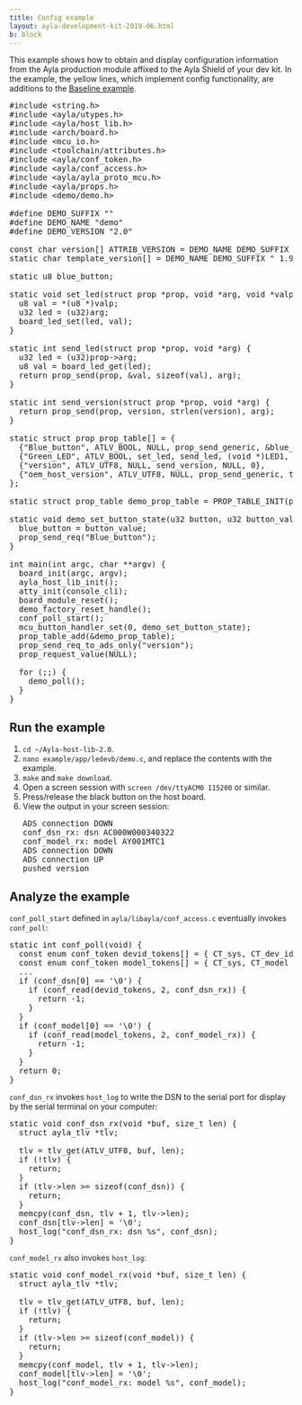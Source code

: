 ```yaml
---
title: Config example
layout: ayla-development-kit-2019-06.html
b: block
---
```


This example shows how to obtain and display configuration information from the Ayla production module affixed to the Ayla Shield of your dev kit. In the example, the yellow lines, which implement config functionality, are additions to the [Baseline example](../baseline-example).

<pre class="numbered">
<span>#include &lt;string.h&gt;</span>
<span>#include &lt;ayla/utypes.h&gt;</span>
<span>#include &lt;ayla/host_lib.h&gt;</span>
<span>#include &lt;arch/board.h&gt;</span>
<span>#include &lt;mcu_io.h&gt;</span>
<span>#include &lt;toolchain/attributes.h&gt;</span>
<span class="highlight">#include &lt;ayla/conf_token.h&gt;</span>
<span class="highlight">#include &lt;ayla/conf_access.h&gt;</span>
<span>#include &lt;ayla/ayla_proto_mcu.h&gt;</span>
<span>#include &lt;ayla/props.h&gt;</span>
<span>#include &lt;demo/demo.h&gt;</span>
<span></span>
<span>#define DEMO_SUFFIX ""</span>
<span>#define DEMO_NAME "demo"</span>
<span>#define DEMO_VERSION "2.0"</span>
<span></span>
<span>const char version[] ATTRIB_VERSION = DEMO_NAME DEMO_SUFFIX " " DEMO_VERSION " " BUILD_VERSION;</span>
<span>static char template_version[] = DEMO_NAME DEMO_SUFFIX " 1.9";</span>
<span></span>
<span>static u8 blue_button;</span>
<span></span>
<span>static void set_led(struct prop &ast;prop, void &ast;arg, void &ast;valp, size_t len) {</span>
<span>  u8 val = &ast;(u8 &ast;)valp;</span>
<span>  u32 led = (u32)arg;</span>
<span>  board_led_set(led, val);</span>
<span>}</span>
<span></span>
<span>static int send_led(struct prop &ast;prop, void &ast;arg) {</span>
<span>  u32 led = (u32)prop-&gt;arg;</span>
<span>  u8 val = board_led_get(led);</span>
<span>  return prop_send(prop, &val, sizeof(val), arg);</span>
<span>}</span>
<span></span>
<span>static int send_version(struct prop &ast;prop, void &ast;arg) {</span>
<span>  return prop_send(prop, version, strlen(version), arg);</span>
<span>}</span>
<span></span>
<span>static struct prop prop_table[] = {</span>
<span>  {"Blue_button", ATLV_BOOL, NULL, prop_send_generic, &blue_button, sizeof(blue_button)},</span>
<span>  {"Green_LED", ATLV_BOOL, set_led, send_led, (void &ast;)LED1, 1},</span>
<span>  {"version", ATLV_UTF8, NULL, send_version, NULL, 0},</span>
<span>  {"oem_host_version", ATLV_UTF8, NULL, prop_send_generic, template_version, sizeof(template_version) - 1},</span>
<span>};</span>
<span></span>
<span>static struct prop_table demo_prop_table = PROP_TABLE_INIT(prop_table);</span>
<span></span>
<span>static void demo_set_button_state(u32 button, u32 button_value) {</span>
<span>  blue_button = button_value;</span>
<span>  prop_send_req("Blue_button");</span>
<span>}</span>
<span></span>
<span>int main(int argc, char &ast;&ast;argv) {</span>
<span>  board_init(argc, argv);</span>
<span>  ayla_host_lib_init();</span>
<span class="highlight">  atty_init(console_cli);</span>
<span>  board_module_reset();</span>
<span>  demo_factory_reset_handle();</span>
<span class="highlight">  conf_poll_start();</span>
<span>  mcu_button_handler_set(0, demo_set_button_state);</span>
<span>  prop_table_add(&demo_prop_table);</span>
<span>  prop_send_req_to_ads_only("version");</span>
<span>  prop_request_value(NULL);</span>
<span></span>
<span>  for (;;) {</span>
<span>    demo_poll();</span>
<span>  }</span>
<span>}</span>
</pre>

## Run the example

<ol>
<li><code>cd ~/Ayla-host-lib-2.0</code>.</li>
<li><code>nano example/app/ledevb/demo.c</code>, and replace the contents with the example.</li>
<li><code>make</code> and <code>make download</code>.
<li>Open a screen session with <code>screen /dev/ttyACM0 115200</code> or similar.</li>
<li>Press/release the black button on the host board.</li>
<li>View the output in your screen session:
<pre>
ADS connection DOWN
conf_dsn_rx: dsn AC000W000340322
conf_model_rx: model AY001MTC1
ADS connection DOWN
ADS connection UP
pushed version
</pre>
</li>
</ol>

## Analyze the example

<code>conf_poll_start</code> defined in <code>ayla/libayla/conf_access.c</code> eventually invokes <code>conf_poll</code>:

<pre>
static int conf_poll(void) {
  const enum conf_token devid_tokens[] = { CT_sys, CT_dev_id };
  const enum conf_token model_tokens[] = { CT_sys, CT_model };
  ...
  if (conf_dsn[0] == '\0') {
    if (conf_read(devid_tokens, 2, conf_dsn_rx)) {
      return -1;
    }
  }
  if (conf_model[0] == '\0') {
    if (conf_read(model_tokens, 2, conf_model_rx)) {
      return -1;
    }
  }
  return 0;
}
</pre>

<code>conf_dsn_rx</code> invokes <code>host_log</code> to write the DSN to the serial port for display by the serial terminal on your computer:

<pre>
static void conf_dsn_rx(void &ast;buf, size_t len) {
  struct ayla_tlv &ast;tlv;

  tlv = tlv_get(ATLV_UTF8, buf, len);
  if (!tlv) {
    return;
  }
  if (tlv->len >= sizeof(conf_dsn)) {
    return;
  }
  memcpy(conf_dsn, tlv + 1, tlv->len);
  conf_dsn[tlv->len] = '\0';
  host_log("conf_dsn_rx: dsn %s", conf_dsn);
}
</pre>

<code>conf_model_rx</code> also invokes <code>host_log</code>:

<pre>
static void conf_model_rx(void &ast;buf, size_t len) {
  struct ayla_tlv &ast;tlv;

  tlv = tlv_get(ATLV_UTF8, buf, len);
  if (!tlv) {
    return;
  }
  if (tlv->len >= sizeof(conf_model)) {
    return;
  }
  memcpy(conf_model, tlv + 1, tlv->len);
  conf_model[tlv->len] = '\0';
  host_log("conf_model_rx: model %s", conf_model);
}
</pre>